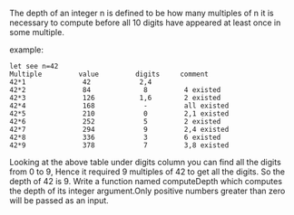 The depth of an integer n is defined to be how many multiples of n it is necessary to compute before all 10 digits have appeared at least once in some multiple.

example:

	let see n=42
	Multiple         value         digits     comment
	42*1              42            2,4 
	42*2              84             8         4 existed
	42*3              126           1,6        2 existed
	42*4              168            -         all existed
	42*5              210            0         2,1 existed
	42*6              252            5         2 existed
	42*7              294            9         2,4 existed
	42*8              336            3         6 existed 
	42*9              378            7         3,8 existed
	
Looking at the above table under digits column you can find all the digits from 0 to 9, Hence it required 9 multiples of 42 to get all the digits. So the depth of 42 is 9. Write a function named computeDepth which computes the depth of its integer argument.Only positive numbers greater than zero will be passed as an input.
